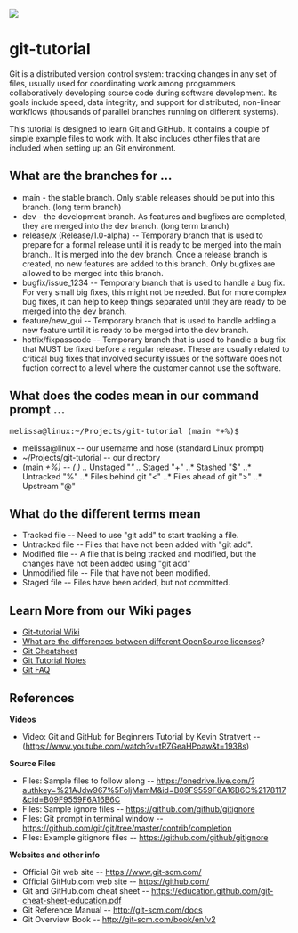 
![](https://upload.wikimedia.org/wikipedia/commons/2/29/Git-Logo-2Color.png) 

# git-tutorial
Git is a distributed version control system: tracking changes in any set of files, usually used for coordinating work among programmers collaboratively developing source code during software development. Its goals include speed, data integrity, and support for distributed, non-linear workflows (thousands of parallel branches running on different systems).

This tutorial is designed to learn Git and GitHub.  It contains a couple of simple example files to work with.  It also includes other files that are included when setting up an Git environment.

## What are the branches for ...

* main - the stable branch.  Only stable releases should be put into this branch. (long term branch)
* dev - the development branch.  As features and bugfixes are completed, they are merged into the dev branch. (long term branch)
* release/x (Release/1.0-alpha) -- Temporary branch that is used to prepare for a formal release until it is ready to be merged into the main branch..  It is merged into the dev branch.  Once a release branch is created, no new features are added to this branch.  Only bugfixes are allowed to be merged into this branch.
* bugfix/issue_1234 -- Temporary branch that is used to handle a bug fix.  For very small big fixes, this might not be needed.  But for more complex bug fixes, it can help to keep things separated until they are ready to be merged into the dev branch.
* feature/new_gui -- Temporary branch that is used to handle adding a new feature until it is ready to be merged into the dev branch.
* hotfix/fixpasscode -- Temporary branch that is used to handle a bug fix that MUST be fixed before a regular release.  These are usually related to critical bug fixes that involved security issues or the software does not fuction correct to a level where the customer cannot use the software.

## What does the codes mean in our command prompt ...
<pre>
melissa@linux:~/Projects/git-tutorial (main *+%)$ 
</pre>

* melissa@linux -- our username and hose (standard Linux prompt)
* ~/Projects/git-tutorial -- our directory
* (main *+%) -- (<branch> <git status codes>)
..* Unstaged "*"
..* Staged "+"
..* Stashed "$"
..* Untracked "%"
..* Files behind git "<"
..* Files ahead of git ">"
..* Upstream "@" 

## What do the different terms mean

* Tracked file -- Need to use "git add" to start tracking a file.
* Untracked file -- Files that have not been added with "git add".
* Modified file -- A file that is being tracked and modified, but the changes have not been added using "git add"
* Unmodified file -- File that have not been modified.
* Staged file -- Files have been added, but not committed.

## Learn More from our Wiki pages

* [Git-tutorial Wiki](https://github.com/proactiveprogramming/git-tutorial/wiki)
* [What are the differences between different OpenSource licenses](https://github.com/proactiveprogramming/git-tutorial/wiki/What-are-the-differences-between-different-opensource-licenses)? 
* [Git Cheatsheet](https://github.com/proactiveprogramming/git-tutorial/wiki/Git-Cheatsheet)
* [Git Tutorial Notes](https://github.com/proactiveprogramming/git-tutorial/wiki/Git-tutorial-notes)
* [Git FAQ](https://github.com/proactiveprogramming/git-tutorial/wiki/Git-faq)


## References
**Videos**
* Video: Git and GitHub for Beginners Tutorial by Kevin Stratvert -- (https://www.youtube.com/watch?v=tRZGeaHPoaw&t=1938s)

**Source Files**
* Files: Sample files to follow along -- https://onedrive.live.com/?authkey=%21AJdw967%5FoljMamM&id=B09F9559F6A16B6C%2178117&cid=B09F9559F6A16B6C
* Files: Sample ignore files -- https://github.com/github/gitignore
* Files: Git prompt in terminal window -- https://github.com/git/git/tree/master/contrib/completion
* Files: Example gitignore files -- https://github.com/github/gitignore

**Websites and other info**
* Official Git web site -- https://www.git-scm.com/
* Official GitHub.com web site -- https://github.com/
* Git and GitHub.com cheat sheet -- https://education.github.com/git-cheat-sheet-education.pdf
* Git Reference Manual -- http://git-scm.com/docs
* Git Overview Book -- http://git-scm.com/book/en/v2
